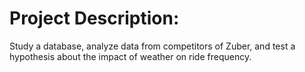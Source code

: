 # Project Description:

Study a database, analyze data from competitors of Zuber, and test a hypothesis about the impact of weather on ride frequency.
